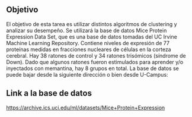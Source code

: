 ## Objetivo
El objetivo de esta tarea es utilizar distintos algoritmos de clustering y analizar su desempeño. Se utilizará la base de datos Mice Protein Expression Data Set, que es una base de datos tomadas del UC
Irvine Machine Learning Repository. Contiene niveles de expresión de 77 proteínas medidas en fracciones nucleares de células en la corteza cerebral. Hay 38 ratones de control y 34 ratones trisómicos (síndrome
de Down). Dado que algunos ratones fueron estimulados para aprender y/o inyectados con memantina, hay 8 grupos en total. La base de datos se puede bajar desde la siguiente dirección o bien desde U-Campus:

## Link a la base de datos

https://archive.ics.uci.edu/ml/datasets/Mice+Protein+Expression


